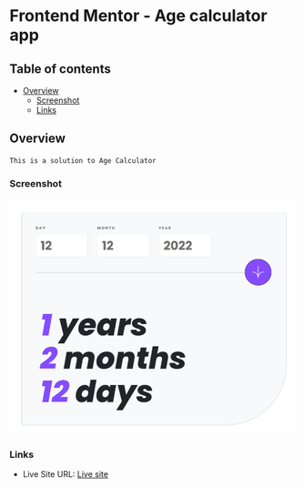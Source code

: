 # Frontend Mentor - Age calculator app

## Table of contents

- [Overview](#overview)
  - [Screenshot](#screenshot)
  - [Links](#links)

## Overview

    This is a solution to Age Calculator

### Screenshot

![](./images/Capture.PNG)

### Links

- Live Site URL: [Live site]()
